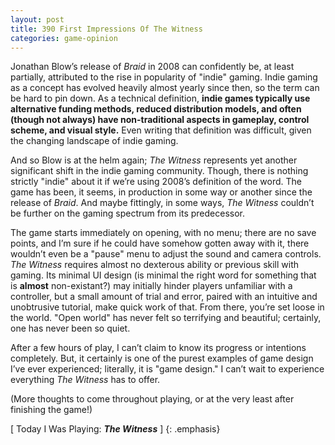 ```yaml
---
layout: post
title: 390 First Impressions Of The Witness
categories: game-opinion
---
```

Jonathan Blow’s release of *Braid* in 2008 can confidently be, at least partially, attributed to the rise in popularity of "indie" gaming.  Indie gaming as a concept has evolved heavily almost yearly since then, so the term can be hard to pin down.  As a technical definition, **indie games typically use alternative funding methods, reduced distribution models, and often (though not always) have non-traditional aspects in gameplay, control scheme, and visual style.**  Even writing that definition was difficult, given the changing landscape of indie gaming.

And so Blow is at the helm again; *The Witness* represents yet another significant shift in the indie gaming community. Though, there is nothing strictly "indie" about it if we’re using 2008’s definition of the word. The game has been, it seems, in production in some way or another since the release of *Braid*.  And maybe fittingly, in some ways, *The Witness* couldn’t be further on the gaming spectrum from its predecessor.

The game starts immediately on opening, with no menu; there are no save points, and I’m sure if he could have somehow gotten away with it, there wouldn’t even be a "pause" menu to adjust the sound and camera controls.  *The Witness* requires almost no dexterous ability or previous skill with gaming.  Its minimal UI design (is minimal the right word for something that is **almost** non-existant?) may initially hinder players unfamiliar with a controller, but a small amount of trial and error, paired with an intuitive and unobtrusive tutorial, make quick work of that. From there, you’re set loose in the world.  "Open world" has never felt so terrifying and beautiful;  certainly, one has never been so quiet.

After a few hours of play, I can’t claim to know its progress or intentions completely.  But, it certainly is one of the purest examples of game design I’ve ever experienced; literally, it is "game design." I can’t wait to experience everything *The Witness* has to offer.

(More thoughts to come throughout playing, or at the very least after finishing the game!)

[ Today I Was Playing: ***The Witness*** ]
{: .emphasis}